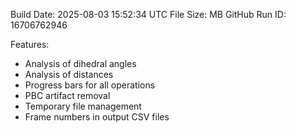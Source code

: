 Build Date: 2025-08-03 15:52:34 UTC
File Size:  MB
GitHub Run ID: 16706762946

Features:
- Analysis of dihedral angles
- Analysis of distances
- Progress bars for all operations
- PBC artifact removal
- Temporary file management
- Frame numbers in output CSV files
